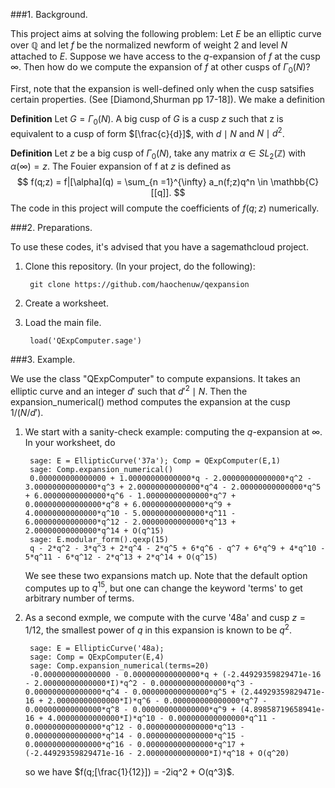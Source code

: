 ###1. Background.

This project aims at solving the following problem: Let $E$ be an
elliptic curve over $\mathbb{Q}$ and let $f$ be the normalized newform
of weight 2 and level $N$ attached to $E$. Suppose we have access to the $q$-expansion of $f$ at the cusp $\infty$. Then how do we compute the expansion of $f$ at other cusps of $\Gamma_0(N)$?

First, note that the expansion is well-defined only when the cusp satsifies certain properties. (See [Diamond,Shurman pp 17-18]).
We make a definition

**Definition** Let $G = \Gamma_0(N)$. A big cusp of $G$ is a cusp
$z$ such that z is equivalent to a cusp of form $[\frac{c}{d}]$,
with $d \mid N$ and $N \mid d^2$.

**Definition** Let $z$ be a big cusp of $\Gamma_0(N)$, take
any matrix $\alpha \in SL_2(\mathbb{Z})$ with $\alpha(\infty) = z$. The
Fouier expansion of f at $z$ is defined as
$$
    f(q;z) = f|[\alpha](q) = \sum_{n =1}^{\infty} a_n(f;z)q^n \in \mathbb{C}[[q]].
$$
The code in this project will compute the coefficients of $f(q;z)$ numerically.

###2. Preparations.

To use these codes, it's advised that you have a sagemathcloud project.

1. Clone this repository.
(In your project, do the following):

        git clone https://github.com/haochenuw/qexpansion

2. Create a worksheet.

3. Load the main file.

        load('QExpComputer.sage')

###3. Example.

We use the class "QExpComputer" to compute expansions. It takes an elliptic curve and an integer $d'$ such that $d'^2 \mid N$. Then the expansion_numerical() method computes the expansion at the cusp $1/(N/d')$.

1. We start with a sanity-check example: computing the $q$-expansion at $\infty$. In your worksheet, do

        sage: E = EllipticCurve('37a'); Comp = QExpComputer(E,1)
        sage: Comp.expansion_numerical()
        0.000000000000000 + 1.00000000000000*q - 2.00000000000000*q^2 - 3.00000000000000*q^3 + 2.00000000000000*q^4 - 2.00000000000000*q^5 + 6.00000000000000*q^6 - 1.00000000000000*q^7 + 0.000000000000000*q^8 + 6.00000000000000*q^9 + 4.00000000000000*q^10 - 5.00000000000000*q^11 - 6.00000000000000*q^12 - 2.00000000000000*q^13 + 2.00000000000000*q^14 + O(q^15)
        sage: E.modular_form().qexp(15)
        q - 2*q^2 - 3*q^3 + 2*q^4 - 2*q^5 + 6*q^6 - q^7 + 6*q^9 + 4*q^10 - 5*q^11 - 6*q^12 - 2*q^13 + 2*q^14 + O(q^15)

    We see these two expansions match up. Note that the default option computes up to $q^{15}$, but one can change the keyword 'terms' to get arbitrary number of terms.

2. As a second exmple, we compute with the curve '48a' and cusp $z = 1/12$, the smallest power of $q$ in this  expansion is known to be $q^2$.

        sage: E = EllipticCurve('48a);
        sage: Comp = QExpComputer(E,4)
        sage: Comp.expansion_numerical(terms=20)
        -0.000000000000000 - 0.000000000000000*q + (-2.44929359829471e-16 - 2.00000000000000*I)*q^2 - 0.000000000000000*q^3 - 0.000000000000000*q^4 - 0.000000000000000*q^5 + (2.44929359829471e-16 + 2.00000000000000*I)*q^6 - 0.000000000000000*q^7 - 0.000000000000000*q^8 - 0.000000000000000*q^9 + (4.89858719658941e-16 + 4.00000000000000*I)*q^10 - 0.000000000000000*q^11 - 0.000000000000000*q^12 - 0.000000000000000*q^13 - 0.000000000000000*q^14 - 0.000000000000000*q^15 - 0.000000000000000*q^16 - 0.000000000000000*q^17 + (-2.44929359829471e-16 - 2.00000000000000*I)*q^18 + O(q^20)

    so we have $f(q;[\frac{1}{12}]) = -2iq^2 + O(q^3)$.





